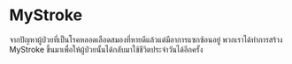 # MyStroke
จากปัญหาผู้ป่วยที่เป็นโรคหลอดเลือดสมองที่หายดีแล้วแต่มีอาการแซกซ้อนอยู่ พวกเราได้ทำการสร้าง MyStroke ขึ้นมาเพื่อให้ผู้ป่วยนั้นได้กลับมาใช้ชีวิตประจำวันได้อีกครั้ง